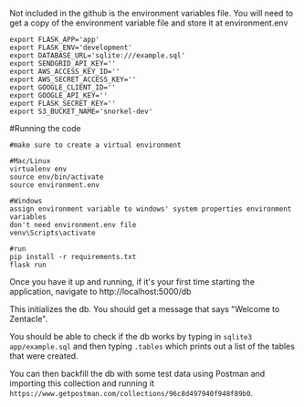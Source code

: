 Not included in the github is the environment variables file. You will need to get a copy of the environment variable file and store it at environment.env

```
export FLASK_APP='app'
export FLASK_ENV='development'
export DATABASE_URL='sqlite:///example.sql'
export SENDGRID_API_KEY=''
export AWS_ACCESS_KEY_ID=''
export AWS_SECRET_ACCESS_KEY=''
export GOOGLE_CLIENT_ID=''
export GOOGLE_API_KEY=''
export FLASK_SECRET_KEY=''
export S3_BUCKET_NAME='snorkel-dev'
```

#Running the code
```
#make sure to create a virtual environment

#Mac/Linux
virtualenv env
source env/bin/activate
source environment.env

#Windows
assign environment variable to windows' system properties environment variables
don't need environment.env file
venv\Scripts\activate

#run
pip install -r requirements.txt
flask run
```

Once you have it up and running, if it's your first time starting the application, navigate to http://localhost:5000/db

This initializes the db. You should get a message that says "Welcome to Zentacle".

You should be able to check if the db works by typing in `sqlite3 app/example.sql` and then typing `.tables` which prints out a list of the tables that were created.

You can then backfill the db with some test data using Postman and importing this collection and running it `https://www.getpostman.com/collections/96c8d497940f948f89b0`.